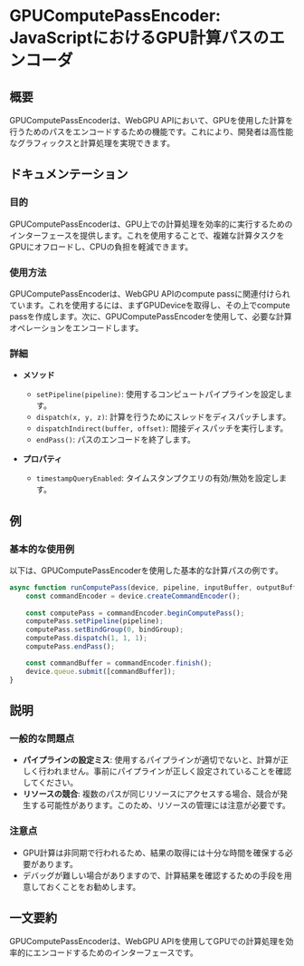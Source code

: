 <!--
Meta Description: # GPUComputePassEncoder: JavaScriptにおけるGPU計算パスのエンコーダ ## 概要 GPUComputePassEncoderは、WebGPU APIにおいて、GPUを使用した計算を行うためのパスをエンコードするための機能です。これにより、開発者は高性能なグラフィッ...
Meta Keywords: computepass, gpucomputepassencoderは, webgpu, pipeline, device
-->

# GPUComputePassEncoder: JavaScriptにおけるGPU計算パスのエンコーダ

## 概要
GPUComputePassEncoderは、WebGPU APIにおいて、GPUを使用した計算を行うためのパスをエンコードするための機能です。これにより、開発者は高性能なグラフィックスと計算処理を実現できます。

## ドキュメンテーション
### 目的
GPUComputePassEncoderは、GPU上での計算処理を効率的に実行するためのインターフェースを提供します。これを使用することで、複雑な計算タスクをGPUにオフロードし、CPUの負担を軽減できます。

### 使用方法
GPUComputePassEncoderは、WebGPU APIのcompute passに関連付けられています。これを使用するには、まずGPUDeviceを取得し、その上でcompute passを作成します。次に、GPUComputePassEncoderを使用して、必要な計算オペレーションをエンコードします。

### 詳細
- **メソッド**
  - `setPipeline(pipeline)`: 使用するコンピュートパイプラインを設定します。
  - `dispatch(x, y, z)`: 計算を行うためにスレッドをディスパッチします。
  - `dispatchIndirect(buffer, offset)`: 間接ディスパッチを実行します。
  - `endPass()`: パスのエンコードを終了します。

- **プロパティ**
  - `timestampQueryEnabled`: タイムスタンプクエリの有効/無効を設定します。

## 例
### 基本的な使用例
以下は、GPUComputePassEncoderを使用した基本的な計算パスの例です。

```javascript
async function runComputePass(device, pipeline, inputBuffer, outputBuffer) {
    const commandEncoder = device.createCommandEncoder();
    
    const computePass = commandEncoder.beginComputePass();
    computePass.setPipeline(pipeline);
    computePass.setBindGroup(0, bindGroup);
    computePass.dispatch(1, 1, 1);
    computePass.endPass();

    const commandBuffer = commandEncoder.finish();
    device.queue.submit([commandBuffer]);
}
```

## 説明
### 一般的な問題点
- **パイプラインの設定ミス**: 使用するパイプラインが適切でないと、計算が正しく行われません。事前にパイプラインが正しく設定されていることを確認してください。
- **リソースの競合**: 複数のパスが同じリソースにアクセスする場合、競合が発生する可能性があります。このため、リソースの管理には注意が必要です。

### 注意点
- GPU計算は非同期で行われるため、結果の取得には十分な時間を確保する必要があります。
- デバッグが難しい場合がありますので、計算結果を確認するための手段を用意しておくことをお勧めします。

## 一文要約
GPUComputePassEncoderは、WebGPU APIを使用してGPUでの計算処理を効率的にエンコードするためのインターフェースです。